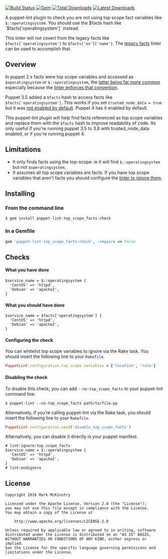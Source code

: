 [![Build Status](https://travis-ci.org/mmckinst/puppet-lint-top_scope_facts-check.svg?branch=master)](https://travis-ci.org/mmckinst/puppet-lint-top_scope_facts-check)
[![Gem](https://img.shields.io/gem/v/puppet-lint-top_scope_facts-check.svg)](https://rubygems.org/gems/puppet-lint-top_scope_facts-check)
[![Total Downloads](https://img.shields.io/gem/dt/puppet-lint-top_scope_facts-check.svg)](https://rubygems.org/gems/puppet-lint-top_scope_facts-check)
[![Latest Downloads](https://img.shields.io/gem/dtv/puppet-lint-top_scope_facts-check.svg)](https://rubygems.org/gems/puppet-lint-top_scope_facts-check)

A puppet-lint plugin to check you are not using top scope fact variables like
`$::operatingsystem`. You should use the $facts hash like
`$facts['operatingsystem']` instead.

This linter will not covert from the legacy facts like
`$facts['operatingsystem']` to `$facts['os']['name']`. The [legacy
facts](https://github.com/mmckinst/puppet-lint-legacy_facts-check) linter can be
used to accomplish that.

## Overview

In puppet 2.x facts were top scope variables and accessed as `$operatingsystem`
or `$::operatingsystem`, the
[latter being far more common](https://docs.puppet.com/puppet/3.8/reference/lang_facts_and_builtin_vars.html#historical-note-about-)
especially because the
[linter enforces that convention](http://puppet-lint.com/checks/variable_scope/).

Puppet 3.5 added a `$facts` hash to access facts like
`$facts['operatingsystem']`. This works if you set `trusted_node_data = true`
but it was
[not enabled by default](https://docs.puppet.com/puppet/3.5/reference/release_notes.html#global-facts-hash). Puppet
4 has it enabled by default.

This puppet-lint plugin will help find facts referenced as top scope variables
and replace them with the `$facts` hash to improve readability of code. Its only
useful if you're running puppet 3.5 to 3.8 with trusted_node_data enabled, or if
you're running puppet 4.

## Limitations

* It only finds facts using the top-scope: ie it will find `$::operatingsystem`
  but not `$operatingsystem`.
* It assumes all top scope variables are facts. If you have top scope variables
  that aren't facts you should configure the
  [linter to ignore them](https://github.com/mmckinst/puppet-lint-top_scope_facts-check#configuring-the-check).


## Installing

### From the command line

```shell
$ gem install puppet-lint-top_scope_facts-check
```

### In a Gemfile

```ruby
gem 'puppet-lint-top_scope_facts-check', :require => false
```

## Checks

#### What you have done

```puppet
$service_name = $::operatingsystem {
  'CentOS' => 'httpd',
  'Debian' => 'apache2',
}
```

#### What you should have done

```puppet
$service_name = $facts['operatingsystem'] {
  'CentOS' => 'httpd',
  'Debian' => 'apache2',
}
```

#### Configuring the check

You can whitelist top scope variables to ignore via the Rake task. You should
insert the following line to your `Rakefile`.

```ruby
PuppetLint.configuration.top_scope_variables = ['location', 'role']
```

#### Disabling the check

To disable this check, you can add `--no-top_scope_facts` to your puppet-lint
command line.

```shell
$ puppet-lint --no-top_scope_facts path/to/file.pp
```

Alternatively, if you’re calling puppet-lint via the Rake task, you should
insert the following line to your `Rakefile`.

```ruby
PuppetLint.configuration.send('disable_top_scope_facts')
```
Alternatively, you can disable it directly in your puppet manifest.

```puppet
# lint:ignore:top_scope_facts
$service_name = $::operatingsystem {
  'CentOS' => 'httpd',
  'Debian' => 'apache2',
}
# lint:endignore
```

## License

```
Copyright 2016 Mark McKinstry

Licensed under the Apache License, Version 2.0 (the "License");
you may not use this file except in compliance with the License.
You may obtain a copy of the License at

    http://www.apache.org/licenses/LICENSE-2.0

Unless required by applicable law or agreed to in writing, software
distributed under the License is distributed on an "AS IS" BASIS,
WITHOUT WARRANTIES OR CONDITIONS OF ANY KIND, either express or implied.
See the License for the specific language governing permissions and
limitations under the License.
```

